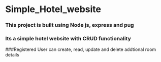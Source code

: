 # Simple_Hotel_website
### This project is built using Node js, express and pug
### Its a simple hotel website with CRUD functionality
###Registered  User can create, read, update and delete addtional room details
